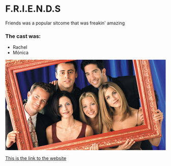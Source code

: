 # F.R.I.E.N.D.S
 Friends was a popular sitcome that was freakin' amazing
### The cast was:
* Rachel
* Mónica


![Image of the cast](photos/friends.jpg "Nice")

[This is the link to the website](https://www.warnerbros.com/tv/friends)


